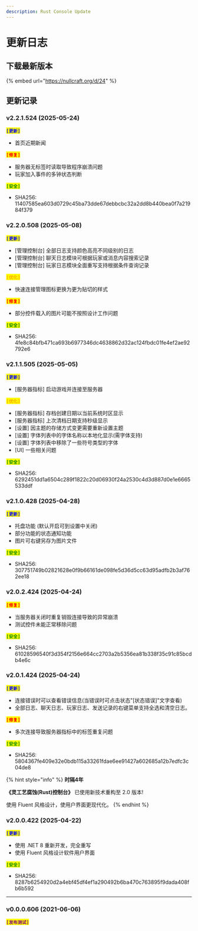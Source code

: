 ```yaml
---
description: Rust Console Update
---
```


# 更新日志

## 下载最新版本

{% embed url="https://nullcraft.org/d/24" %}

## 更新记录

### v2.2.1.524 (2025-05-24)

<mark style="color:blue;">**`[更新]`**</mark>

* 首页近期新闻

<mark style="color:red;">**`[修复]`**</mark>

* 服务器无标签时读取导致程序崩溃问题
* 玩家加入事件的多钟状态判断

<mark style="color:green;">**`[安全]`**</mark>

* SHA256: 11407585ea603d0729c45ba73dde67debbcbc32a2dd8b440bea0f7a21984f379

### v2.2.0.508 (2025-05-08)

<mark style="color:blue;">**`[更新]`**</mark>

* \[管理控制台] 全部日志支持颜色高亮不同级别的日志
* \[管理控制台] 聊天日志模块可根据玩家或消息内容搜索记录
* \[管理控制台] 玩家日志模块全面重写支持根据条件查询记录

<mark style="color:orange;">**`[优化]`**</mark>

* 快速连接管理图标更换为更为贴切的样式

<mark style="color:red;">**`[修复]`**</mark>

* 部分控件载入的图片可能不按照设计工作问题

<mark style="color:green;">**`[安全]`**</mark>

* SHA256: 4fe8c84bfb471ca693b6977346dc4638862d32ac124fbdc01fe4ef2ae92792e6

### v2.1.1.505 (2025-05-05)

<mark style="color:blue;">**`[更新]`**</mark>

* \[服务器指标] 启动游戏并连接至服务器

<mark style="color:orange;">**`[优化]`**</mark>

* \[服务器指标] 存档创建日期以当前系统时区显示
* \[服务器指标] 上次清档日期支持秒级显示
* \[设置] 因主题的存储方式变更需要重新设置主题
* \[设置] 字体列表中的字体名称以本地化显示(需字体支持)
* \[设置] 字体列表中移除了一些符号类型的字体
* \[UI] 一些相关问题

<mark style="color:green;">**`[安全]`**</mark>

* SHA256: 6292451dd1a6504c289f1822c20d06930f24a2530c4d3d887d0e1e6665533ddf

### v2.1.0.428 (2025-04-28)

<mark style="color:blue;">**`[更新]`**</mark>

* 托盘功能 (默认开启可到设置中关闭)
* 部分功能的状态通知功能
* 图片可右键另存为图片文件

<mark style="color:green;">**`[安全]`**</mark>

* SHA256: 307751749b02821628e0f9b66161de098fe5d36d5cc63d95adfb2b3af762ee18

### v2.0.2.424 (2025-04-24)

<mark style="color:red;">**`[修复]`**</mark>

* 当服务器关闭时重复销毁连接导致的异常崩溃
* 测试控件未能正常移除问题

<mark style="color:green;">**`[安全]`**</mark>

* SHA256: 61028596540f3d354f2156e664cc2703a2b5356ea81b338f35c91c85bcdb4e6c

### v2.0.1.424 (2025-04-24)

<mark style="color:blue;">**`[更新]`**</mark>

* 连接错误时可以查看错误信息(当错误时可点击状态"\[状态错误]"文字查看)
* 全部日志、聊天日志、玩家日志、发送记录的右键菜单支持全选和清空日志。

<mark style="color:red;">**`[修复]`**</mark>

* 多次连接导致服务器指标中的标签重复问题

<mark style="color:green;">**`[安全]`**</mark>

* SHA256: 5804367fe409e32e0bdb115a33261fdae6ee91427a602685a12b7edfc3c04de8

{% hint style="info" %}
**时隔4年**

**《灵工艺腐蚀(Rust)控制台》** 已使用新技术重构至 2.0 版本!

使用 Fluent 风格设计，使用户界面更现代化。
{% endhint %}

### v2.0.0.422 (2025-04-22)

<mark style="color:blue;">**`[更新]`**</mark>

* 使用 .NET 8 重新开发，完全重写
* 使用 Fluent 风格设计软件用户界面

<mark style="color:green;">**`[安全]`**</mark>

* SHA256: 8287b6254920d2a4ebf45df4ef1a290492b6ba470c763895f9dada408fb6b592

***

### v0.0.0.606 (2021-06-06)

<mark style="color:purple;">**`[发布测试]`**</mark>
